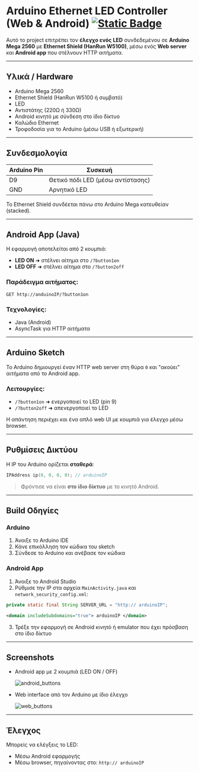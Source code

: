 # Arduino Ethernet LED Controller (Web & Android) [![Static Badge](https://img.shields.io/badge/English-orange)](README.en.md)

Αυτό το project επιτρέπει τον **έλεγχο ενός LED** συνδεδεμένου σε **Arduino Mega 2560** με **Ethernet Shield (HanRun W5100)**, μέσω ενός **Web server** και **Android app** που στέλνουν HTTP αιτήματα.

---

## Υλικά / Hardware

- Arduino Mega 2560  
- Ethernet Shield (HanRun W5100 ή συμβατό)  
- LED  
- Αντιστάτης (220Ω ή 330Ω)  
- Android κινητό με σύνδεση στο ίδιο δίκτυο  
- Καλώδιο Ethernet  
- Τροφοδοσία για το Arduino (μέσω USB ή εξωτερική)

---

## Συνδεσμολογία

| Arduino Pin | Συσκευή |
|-------------|----------|
| D9          | Θετικό πόδι LED (μέσω αντίστασης)  
| GND         | Αρνητικό LED

Το Ethernet Shield συνδέεται πάνω στο Arduino Mega κατευθείαν (stacked).

---

## Android App (Java)

Η εφαρμογή αποτελείται από 2 κουμπιά:
- **LED ON** ➜ στέλνει αίτημα στο `/​?button1on`
- **LED OFF** ➜ στέλνει αίτημα στο `/​?button2off`

### Παράδειγμα αιτήματος:
```
GET http://anduinoIP/?button1on
```

### Τεχνολογίες:
- Java (Android)
- AsyncTask για HTTP αιτήματα

---

## Arduino Sketch

Το Arduino δημιουργεί έναν HTTP web server στη θύρα `0` και "ακούει" αιτήματα από το Android app.

### Λειτουργίες:
- `/​?button1on` ➜ ενεργοποιεί το LED (pin 9)
- `/​?button2off` ➜ απενεργοποιεί το LED

Η απάντηση περιέχει και ένα απλό web UI με κουμπιά για έλεγχο μέσω browser.

---

## Ρυθμίσεις Δικτύου

Η IP του Arduino ορίζεται **σταθερά**:
```cpp
IPAddress ip(0, 0, 0, 0); // arduinoIP
```
>Φρόντισε να είναι **στο ίδιο δίκτυο** με το κινητό Android.

---

## Build Οδηγίες

### Arduino
1. Άνοιξε το Arduino IDE
2. Κάνε επικόλληση τον κώδικα του sketch
3. Σύνδεσε το Arduino και ανέβασε τον κώδικα

### Android App
1. Άνοιξε το Android Studio
2. Ρύθμισε την IP στα αρχεία `MainActivity.java` και `network_security_config.xml`:
```java
private static final String SERVER_URL = "http:// arduinoIP";
```
```xml
<domain includeSubdomains="true"> arduinoIP </domain>
```

3. Τρέξε την εφαρμογή σε Android κινητό ή emulator που έχει πρόσβαση στο ίδιο δίκτυο

---

## Screenshots

- Android app με 2 κουμπιά (LED ON / OFF)
  
  ![android_buttons](https://github.com/user-attachments/assets/f49389f1-cec6-4035-ac4d-fd784366d127)

- Web interface από τον Arduino με ίδιο έλεγχο
  
  ![web_buttons](https://github.com/user-attachments/assets/8db40c17-0329-4097-9d0c-c4c74ae52558)

---

## Έλεγχος

Μπορείς να ελέγξεις το LED:
- Μέσω Android εφαρμογής
- Μέσω browser, πηγαίνοντας στο:  `http:// arduinoIP`
